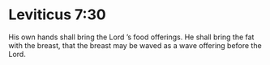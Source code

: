 # Leviticus 7:30

His own hands shall bring the Lord ’s food offerings. He shall bring the fat with the breast, that the breast may be waved as a wave offering before the Lord.
